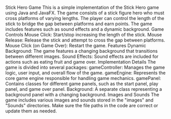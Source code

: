 Stick Hero Game
This is a simple implementation of the Stick Hero game using Java and JavaFX. The game
consists of a stick figure hero who must cross platforms of varying lengths. The player can
control the length of the stick to bridge the gap between platforms and earn points. The game
includes features such as sound effects and a dynamic background.
Game Controls
Mouse Click: Start/stop increasing the length of the stick.
Mouse Release: Release the stick and attempt to cross the gap between platforms.
Mouse Click (on Game Over): Restart the game.
Features
Dynamic Background: The game features a changing background that transitions between
different images.
Sound Effects: Sound effects are included for actions such as eating fruit and game over.
Implementation Details
The game is divided into several packages:
gameController: Manages the game logic, user input, and overall flow of the game.
gameEngine: Represents the core game engine responsible for handling game mechanics.
gamePanel: Contains classes for different game panels, such as the start panel, play panel,
and game over panel.
Background: A separate class representing a background panel with a changing background.
Images and Sounds
The game includes various images and sounds stored in the "images" and "Sounds" directories.
Make sure the file paths in the code are correct or update them as needed.
